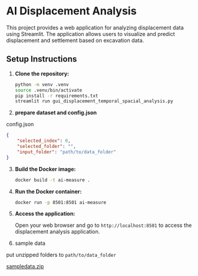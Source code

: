 # AI Displacement Analysis

This project provides a web application for analyzing displacement data using Streamlit. The application allows users to visualize and predict displacement and settlement based on excavation data.

## Setup Instructions

1. **Clone the repository:**

   ```bash
   python -m venv .venv
   source .venv/bin/activate
   pip install -r requirements.txt
   streamlit run gui_displacement_temporal_spacial_analysis.py
   ```

2. **prepare dataset and config.json**

config.json
```json
{
    "selected_index": 0,
    "selected_folder": "",
    "input_folder": "path/to/data_folder"
}
```

3. **Build the Docker image:**

   ```bash
   docker build -t ai-measure .
   ```

4. **Run the Docker container:**

   ```bash
   docker run -p 8501:8501 ai-measure
   ```

5. **Access the application:**

   Open your web browser and go to `http://localhost:8501` to access the displacement analysis application.

6. sample data

put unzipped folders to `path/to/data_folder`

[sampledata.zip](https://github.com/user-attachments/files/21032134/sampledata.zip)

